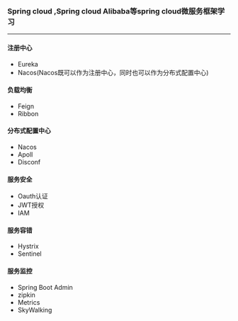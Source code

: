 ### Spring cloud ,Spring cloud Alibaba等spring cloud微服务框架学习

------



#### 注册中心

- Eureka
- Nacos(Nacos既可以作为注册中心，同时也可以作为分布式配置中心)

#### 负载均衡

- Feign
- Ribbon

#### 分布式配置中心

- Nacos
- Apoll
- Disconf

#### 服务安全

- Oauth认证
- JWT授权
- IAM

#### 服务容错

- Hystrix
- Sentinel

#### 服务监控

- Spring Boot Admin
- zipkin
- Metrics
- SkyWalking

